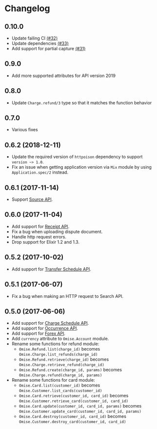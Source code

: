 # Changelog

## 0.10.0

- Update failing CI [(#32)](https://github.com/omise/omise-elixir/pull/32)
- Update dependencies [(#33)](https://github.com/omise/omise-elixir/pull/33)
- Add support for partial capture [(#31)](https://github.com/omise/omise-elixir/pull/31)

## 0.9.0

- Add more supported attributes for API version 2019

## 0.8.0

- Update `Charge.refund/3` type so that it matches the function behavior

## 0.7.0

- Various fixes

## 0.6.2 (2018-12-11)

- Update the required version of `httpoison` dependency to support `version ~> 1.0`.
- Fix an issue when getting application version via `Mix` module by using `Application.spec/2` instead.

## 0.6.1 (2017-11-14)

- Support [Source API](https://www.omise.co/source-api).

## 0.6.0 (2017-11-04)

- Add support for [Receipt API](https://www.omise.co/receipt-api).
- Fix a bug when uploading dispute document.
- Handle http request errors.
- Drop support for Elixir 1.2 and 1.3.

## 0.5.2 (2017-10-02)

- Add support for [Transfer Schedule API](https://www.omise.co/transfer-schedules-api).

## 0.5.1 (2017-06-07)

- Fix a bug when making an HTTP request to Search API.

## 0.5.0 (2017-06-06)

- Add support for [Charge Schedule API](https://www.omise.co/charge-schedules-api).
- Add support for [Occurrence API](https://www.omise.co/occurrences-api).
- Add support for [Forex API](https://www.omise.co/forex-api).
- Add `currency` attribute to `Omise.Account` module.
- Rename some functions for refund module:
  - `Omise.Refund.list(charge_id)` becomes `Omise.Charge.list_refunds(charge_id)`
  - `Omise.Refund.retrieve(charge_id)` becomes `Omise.Charge.retrieve_refund(charge_id)`
  - `Omise.Refund.create(charge_id, params)` becomes `Omise.Charge.refund(charge_id, params)`
- Rename some functions for card module:
  - `Omise.Card.list(customer_id)` becomes `Omise.Customer.list_cards(customer_id)`
  - `Omise.Card.retrieve(customer_id, card_id)` becomes `Omise.Customer.retrieve_card(customer_id, card_id)`
  - `Omise.Card.update(customer_id, card_id, params)` becomes `Omise.Customer.update_card(customer_id, card_id, params)`
  - `Omise.Card.destroy(customer_id, card_id)` becomes `Omise.Customer.destroy_card(customer_id, card_id)`
